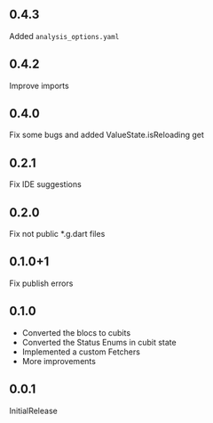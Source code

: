 ## 0.4.3
Added `analysis_options.yaml`

## 0.4.2
Improve imports

## 0.4.0
Fix some bugs and added ValueState.isReloading get

## 0.2.1
Fix IDE suggestions

## 0.2.0
Fix not public *.g.dart files

## 0.1.0+1
Fix publish errors

## 0.1.0
- Converted the blocs to cubits
- Converted the Status Enums in cubit state
- Implemented a custom Fetchers
- More improvements

## 0.0.1
InitialRelease